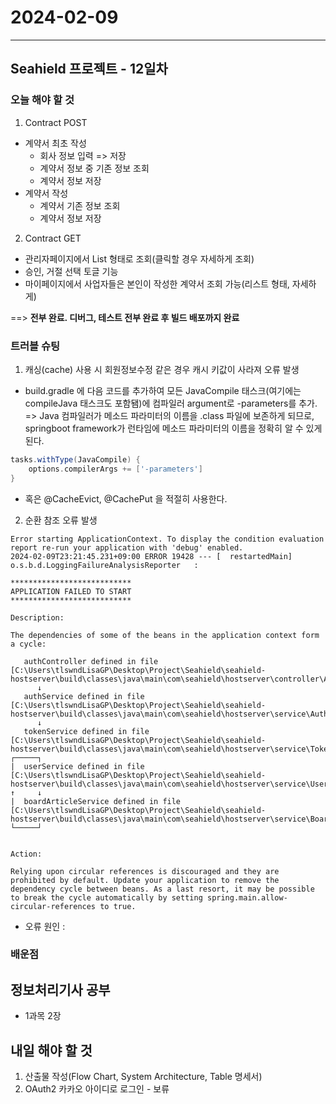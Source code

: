 # 2024-02-09

---

## Seahield 프로젝트 - 12일차

### 오늘 해야 할 것

1. Contract POST

- 계약서 최초 작성
  - 회사 정보 입력 => 저장
  - 계약서 정보 중 기존 정보 조회
  - 계약서 정보 저장
- 계약서 작성
  - 계약서 기존 정보 조회
  - 계약서 정보 저장

2. Contract GET

- 관리자페이지에서 List 형태로 조회(클릭할 경우 자세하게 조회)
- 승인, 거절 선택 토글 기능
- 마이페이지에서 사업자들은 본인이 작성한 계약서 조회 가능(리스트 형태, 자세하게)

==> <b>전부 완료. 디버그, 테스트 전부 완료 후 빌드 배포까지 완료</b>

### 트러블 슈팅

1. 캐싱(cache) 사용 시 회원정보수정 같은 경우 캐시 키값이 사라져 오류 발생

- build.gradle 에 다음 코드를 추가하여 모든 JavaCompile 태스크(여기에는 compileJava 태스크도 포함됌)에 컴파일러 argument로 -parameters를 추가. => Java 컴파일러가 메소드 파라미터의 이름을 .class 파일에 보존하게 되므로, springboot framework가 런타임에 메소드 파라미터의 이름을 정확히 알 수 있게 된다.

```gradle
tasks.withType(JavaCompile) {
    options.compilerArgs += ['-parameters']
}
```

- 혹은 @CacheEvict, @CachePut 을 적절히 사용한다.

2. 순환 참조 오류 발생

```shell
Error starting ApplicationContext. To display the condition evaluation report re-run your application with 'debug' enabled.
2024-02-09T23:21:45.231+09:00 ERROR 19428 --- [  restartedMain] o.s.b.d.LoggingFailureAnalysisReporter   :

***************************
APPLICATION FAILED TO START
***************************

Description:

The dependencies of some of the beans in the application context form a cycle:

   authController defined in file [C:\Users\tlswndLisaGP\Desktop\Project\Seahield\seahield-hostserver\build\classes\java\main\com\seahield\hostserver\controller\AuthController.class]
      ↓
   authService defined in file [C:\Users\tlswndLisaGP\Desktop\Project\Seahield\seahield-hostserver\build\classes\java\main\com\seahield\hostserver\service\AuthService.class]
      ↓
   tokenService defined in file [C:\Users\tlswndLisaGP\Desktop\Project\Seahield\seahield-hostserver\build\classes\java\main\com\seahield\hostserver\service\TokenService.class]
┌─────┐
|  userService defined in file [C:\Users\tlswndLisaGP\Desktop\Project\Seahield\seahield-hostserver\build\classes\java\main\com\seahield\hostserver\service\UserService.class]
↑     ↓
|  boardArticleService defined in file [C:\Users\tlswndLisaGP\Desktop\Project\Seahield\seahield-hostserver\build\classes\java\main\com\seahield\hostserver\service\BoardArticleService.class]
└─────┘


Action:

Relying upon circular references is discouraged and they are prohibited by default. Update your application to remove the dependency cycle between beans. As a last resort, it may be possible to break the cycle automatically by setting spring.main.allow-circular-references to true.
```

- 오류 원인 :

### 배운점

## 정보처리기사 공부

- 1과목 2장

## 내일 해야 할 것

1. 산출물 작성(Flow Chart, System Architecture, Table 명세서)
2. OAuth2 카카오 아이디로 로그인 - 보류
